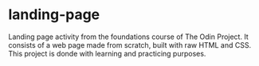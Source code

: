 # landing-page

Landing page activity from the foundations course of The Odin Project. It consists of a web page made from scratch, built with raw HTML and CSS. This project is donde with learning and practicing purposes.
